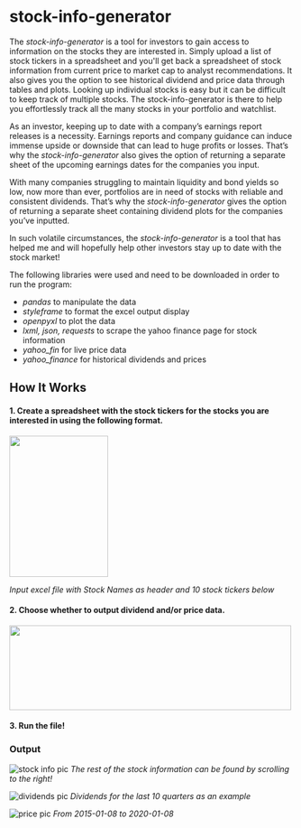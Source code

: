 # stock-info-generator

The *stock-info-generator* is a tool for investors to gain access to information on the stocks they are interested in. Simply upload a list of stock tickers in a spreadsheet and you'll get back a spreadsheet of stock information from current price to market cap to analyst recommendations. It also gives you the option to see historical dividend and price data through tables and plots. Looking up individual stocks is easy but it can be difficult to keep track of multiple stocks. The stock-info-generator is there to help you effortlessly track all the many stocks in your portfolio and watchlist.

As an investor, keeping up to date with a company’s earnings report releases is a necessity. Earnings reports and company guidance can induce immense upside or downside that can lead to huge profits or losses. That’s why the *stock-info-generator* also gives the option of returning a separate sheet of the upcoming earnings dates for the companies you input.

With many companies struggling to maintain liquidity and bond yields so low, now more than ever, portfolios are in need of stocks with reliable and consistent dividends. That’s why the  *stock-info-generator* gives the option of returning a separate sheet containing dividend plots for the companies you’ve inputted. 

In such volatile circumstances, the  *stock-info-generator* is a tool that has helped me and will hopefully help other investors stay up to date with the stock market!

The following libraries were used and need to be downloaded in order to run the program:
* *pandas* to manipulate the data
* *styleframe* to format the excel output display
* *openpyxl* to plot the data 
* *lxml, json, requests* to scrape the yahoo finance page for stock information
* *yahoo_fin* for live price data
* *yahoo_finance* for historical dividends and prices

## How It Works

#### 1. Create a spreadsheet with the stock tickers for the stocks you are interested in using the following format.
<img src="https://user-images.githubusercontent.com/55144676/83339363-0eca7000-a29b-11ea-9629-ee9a5c60f26a.JPG" width="175" height="250">

*Input excel file with Stock Names as header and 10 stock tickers below*

#### 2. Choose whether to output dividend and/or price data.
<img src="https://user-images.githubusercontent.com/55144676/83339727-9e255280-a29e-11ea-8656-f466326f46c3.JPG" width="500" height="150">

#### 3. Run the file!

### Output
![stock info pic](https://user-images.githubusercontent.com/55144676/83339758-d9278600-a29e-11ea-949a-288c5f3af4df.JPG)
*The rest of the stock information can be found by scrolling to the right!*




![dividends pic](https://user-images.githubusercontent.com/55144676/83339766-e5abde80-a29e-11ea-9acc-cb1f9bc7a1ea.JPG)
*Dividends for the last 10 quarters as an example*




![price pic](https://user-images.githubusercontent.com/55144676/83339767-e6dd0b80-a29e-11ea-895b-d862c041173c.JPG)
*From 2015-01-08 to 2020-01-08*





